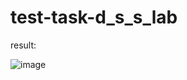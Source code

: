 # test-task-d_s_s_lab
result:

![image](https://github.com/LevanovaElena/test-task-d_s_s_lab/assets/70346329/2f5e0fd5-7e0b-463c-842a-a6811a330fe1)
